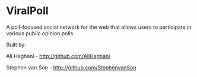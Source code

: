 <h1>ViralPoll</h1>

A poll-focused social network for the web that allows users to participate in various public opinion polls.

Built by:

Ali Haghani - http://github.com/AliHaghani

Stephen van Son - http://github.com/StephenvanSon
